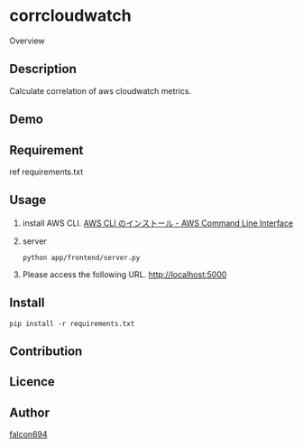 corrcloudwatch
====

Overview

## Description

Calculate correlation of aws cloudwatch metrics.

## Demo

## Requirement

ref requirements.txt

## Usage

1. install AWS CLI.
   [AWS CLI のインストール - AWS Command Line Interface](https://docs.aws.amazon.com/ja_jp/cli/latest/userguide/cli-chap-install.html)
2. server

    ```shell
    python app/frontend/server.py
    ```

3. Please access the following URL.
    [http://localhost:5000](http://localhost:5000)


## Install

```shell
pip install -r requirements.txt
```

## Contribution

## Licence

## Author

[falcon694](https://github.com/falco694)
